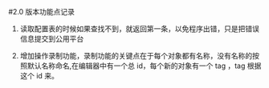 #2.0 版本功能点记录
1. 读取配置表的时候如果查找不到，就返回第一条，以免程序出错，只是把错误信息提交到公用平台

2. 增加操作录制功能，录制功能的关键点在于每个对象都有名称，没有名称的按照默认名称命名,在编辑器中有一个总 id，每个新的对象有一个 tag ，tag 根据这个 id 来。